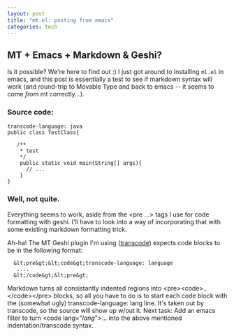 ```yaml
--- 
layout: post
title: "mt.el: posting from emacs"
categories: tech
---
```

MT + Emacs + Markdown &amp; Geshi?
------------------------------

Is it possible? We're here to find out :) I just got around to
installing `ml.el` in emacs, and this post is essentially a test to
see if markdown syntax will work (and round-trip to Movable Type and
back to emacs -- it seems to come *from* mt correctly...).


### Source code:

	transcode-language: java
	public class TestClass{

	   /**
	    * test
	    */
	    public static void main(String[] args){
	      // ...
	    }
	}

### Well, not quite.

Everything seems to work, aside from the &lt;pre ...&gt; tags I use for code
formatting with geshi.  I'll have to look into a way of incorporating
that with some existing markdown formatting trick.

Ah-ha! The MT Geshi plugin I'm using
([transcode](http://periodic-kingdom.org/ben/)) expects code blocks to
be in the following format:

      &lt;pre&gt;&lt;code&gt;transcode-language: language
       ....
      &lt;/code&gt;&lt;pre&gt;

Markdown turns all consistantly indented regions into
&lt;pre&gt;&lt;code&gt;..&lt;/code&gt;&lt;/pre&gt; blocks, so all you have to do is to start
each code block with the (somewhat ugly) transcode-language: lang
line.  It's taken out by transcode, so the source will show up w/out
it.  Next task: Add an emacs filter to turn &lt;code lang="*lang*"&gt;... into
the above mentioned indentation/transcode syntax.
